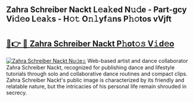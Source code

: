 ## Zahra Schreiber Nackt L𝚎a𝚔ed N𝚞𝚍e - Part-gcy Vi𝚍𝚎o L𝚎a𝚔s - H𝚘𝚝 O𝚗𝚕yf𝚊ns P𝚑𝚘tos vVjft

# <h2><a href="http://kfciil.oniu.top/?m=Zahra+Schreiber+Nackt">🔗👉 🔴 Zahra Schreiber Nackt P𝚑ot𝚘𝚜 V𝚒d𝚎o</a></h2>

[![Zahra Schreiber Nackt Nu𝚍e𝚜](https://i.imgur.com/0qMVB7G.gif)](http://kfciil.oniu.top/?m=Zahra+Schreiber+Nackt)
Web-based artist and dance collaborator Zahra Schreiber Nackt, recognized for publishing dance and lifestyle tutorials through solo and collaborative dance routines and compact clips. Zahra Schreiber Nackt's public image is characterized by its friendly and relatable nature, but the intricacies of his personal life remain shrouded in secrecy.  
